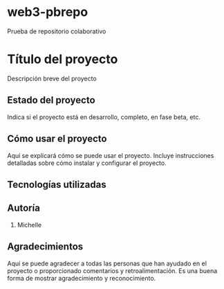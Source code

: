 # web3-pbrepo
Prueba de repositorio colaborativo


<h1>Título del proyecto</h1>
<p>Descripción breve del proyecto</p>
    
<h2>Estado del proyecto</h2>
<p>Indica si el proyecto está en desarrollo, completo, en fase beta, etc.</p>
    
<h2>Cómo usar el proyecto</h2>
    
<p>Aquí se explicará cómo se puede usar el proyecto. Incluye instrucciones detalladas sobre cómo instalar y configurar el proyecto.</p>
    
<h2>Tecnologías utilizadas</h2>
    
    
    
<h2>Autoría</h2>
<ol>
    <li>Michelle</li>
</ol>
    
<h2>Agradecimientos</h2>
<p>Aquí se puede agradecer a todas las personas que han ayudado en el proyecto o proporcionado comentarios y retroalimentación. Es una buena forma de mostrar agradecimiento y reconocimiento.</p>

